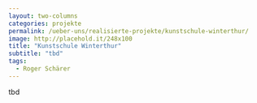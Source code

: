 ```yaml
---
layout: two-columns
categories: projekte
permalink: /ueber-uns/realisierte-projekte/kunstschule-winterthur/
image: http://placehold.it/248x100
title: "Kunstschule Winterthur"
subtitle: "tbd"
tags:
  - Roger Schärer
---
```

 tbd
